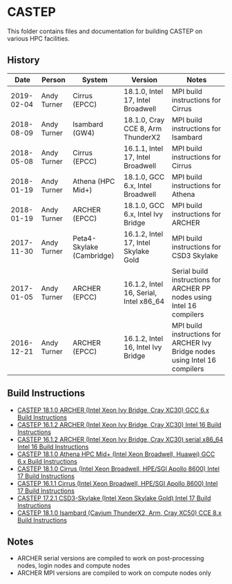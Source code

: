 CASTEP
======

This folder contains files and documentation for building CASTEP on various HPC facilities.

History
-------

Date | Person | System | Version | Notes
---- | -------|--------|---------|------
2019-02-04 | Andy Turner | Cirrus (EPCC) | 18.1.0, Intel 17, Intel Broadwell | MPI build instructions for Cirrus
2018-08-09 | Andy Turner | Isambard (GW4) | 18.1.0, Cray CCE 8, Arm ThunderX2 | MPI build instructions for Isambard
2018-05-08 | Andy Turner | Cirrus (EPCC) | 16.1.1, Intel 17, Intel Broadwell | MPI build instructions for Cirrus
2018-01-19 | Andy Turner | Athena (HPC Mid+) | 18.1.0, GCC 6.x, Intel Broadwell | MPI build instructions for Athena
2018-01-19 | Andy Turner | ARCHER (EPCC) | 18.1.0, GCC 6.x, Intel Ivy Bridge | MPI build instructions for ARCHER
2017-11-30 | Andy Turner | Peta4-Skylake (Cambridge) | 16.1.2, Intel 17, Intel Skylake Gold | MPI build instructions for CSD3 Skylake
2017-01-05 | Andy Turner | ARCHER (EPCC) | 16.1.2, Intel 16, Serial, Intel x86_64 | Serial build instructions for ARCHER PP nodes using Intel 16 compilers
2016-12-21 | Andy Turner | ARCHER (EPCC) | 16.1.2, Intel 16, Intel Ivy Bridge | MPI build instructions for ARCHER Ivy Bridge nodes using Intel 16 compilers

Build Instructions
------------------

* [CASTEP 18.1.0 ARCHER (Intel Xeon Ivy Bridge, Cray XC30) GCC 6.x Build Instructions](ARCHER_18.1.0_gcc6_CrayMPT.md)
* [CASTEP 16.1.2 ARCHER (Intel Xeon Ivy Bridge, Cray XC30) Intel 16 Build Instructions](ARCHER_16.1.2_intel16_CrayMPT.md)
* [CASTEP 16.1.2 ARCHER (Intel Xeon Ivy Bridge, Cray XC30) serial x86_64 Intel 16 Build Instructions](ARCHER_16.1.2_serial_intel16.md)
* [CASTEP 18.1.0 Athena HPC Mid+ (Intel Xeon Broadwell, Huawei) GCC 6.x Build Instructions](Athena_18.1.0_gcc6_IMPI.md)
* [CASTEP 18.1.0 Cirrus (Intel Xeon Broadwell, HPE/SGI Apollo 8600) Intel 17 Build Instructions](Cirrus_18.1.0_intel17_HPEMPT.md)
* [CASTEP 16.1.1 Cirrus (Intel Xeon Broadwell, HPE/SGI Apollo 8600) Intel 17 Build Instructions](Cirrus_16.1.1_intel17_HPEMPT.md)
* [CASTEP 17.2.1 CSD3-Skylake (Intel Xeon Skylake Gold) Intel 17 Build Instructions](CSD3Skylake_17.2.1_intel17_IMPI.md)
* [CASTEP 18.1.0 Isambard (Cavium ThunderX2, Arm, Cray XC50) CCE 8.x Build Instructions](Isambard_18.1.0_cce8_mpich3.md)


Notes
-----

* ARCHER serial versions are compiled to work on post-processing nodes, login nodes and compute nodes
* ARCHER MPI versions are compiled to work on compute nodes only

